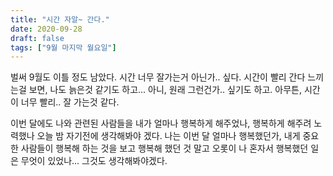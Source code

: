 ```yaml
---
title: "시간 자알~ 간다."
date: 2020-09-28
draft: false
tags: ["9월 마지막 월요일"]
---
```

벌써 9월도 이틀 정도 남았다. 시간 너무 잘가는거 아닌가.. 싶다.
시간이 빨리 간다 느끼는걸 보면,
나도 늙은것 같기도 하고... 아니, 원래 그런건가.. 싶기도 하고.
아무튼, 시간이 너무 빨리.. 잘 가는것 같다.

이번 달에도 나와 관련된 사람들을 내가 얼마나 행복하게 해주었나,
행복하게 해주려 노력했나 오늘 밤 자기전에 생각해봐야 겠다.
나는 이번 달 얼마나 행복했던가,
내게 중요한 사람들이 행복해 하는 것을 보고 행복해 했던 것 말고
오롯이 나 혼자서 행복했던 일은 무엇이 있었나... 그것도 생각해봐야겠다.


